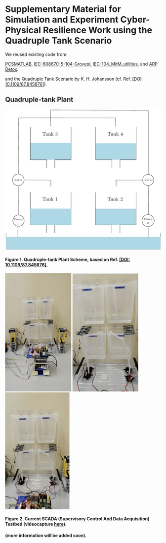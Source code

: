 Supplementary Material for Simulation and Experiment Cyber-Physical
Resilience Work using the Quadruple Tank Scenario
===

We reused existing code from:

<a href="https://github.com/karrocon/pcsmatlab">PCSMATLAB</a>,
<a
href="https://github.com/dry3ss/IEC-608670-5-104-Grovepi">IEC-608670-5-104-Grovepi</a>,
<a href="https://github.com/dry3ss/IEC-104_MitM_utilities">IEC-104_MitM_utilities</a>,
and <a href="https://github.com/dry3ss/ARP_detox">ARP Detox</a>.

and the Quadruple Tank Scenario by K. H. Johansson (cf. Ref. <a href="https://doi.org/10.1109/87.845876">[DOI: 10.1109/87.845876]</a>).

## Quadruple-tank Plant

![figure1-scheme](https://github.com/jgalfaro/mirrored-quadruple-tank/blob/master/figures/fourtanks.png)
#### Figure 1. Quadruple-tank Plant Scheme, based on Ref. <a href="https://doi.org/10.1109/87.845876">[DOI: 10.1109/87.845876].</a>

[![figure2a-video](https://github.com/jgalfaro/mirrored-quadruple-tank/blob/master/figures/testbed.png)](https://youtu.be/FZg0F96bYhk) [![figure2c-video](https://github.com/jgalfaro/mirrored-quadruple-tank/blob/master/figures/testbed3.png)](https://youtu.be/FZg0F96bYhk) [![figure2b-video](https://github.com/jgalfaro/mirrored-quadruple-tank/blob/master/figures/testbed2.png)](https://youtu.be/FZg0F96bYhk)
#### Figure 2. Current SCADA (Supervisory Control And Data Acquisition) Testbed (videocapture <a href="https://youtu.be/FZg0F96bYhk">here</a>).

#### (more information will be added soon).
